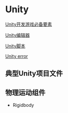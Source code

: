 # Unity

[Unity开发游戏必备要素](Unity_开发要素.md)

[Unity编辑器](Unity_editor.md)

[Unity脚本](Unity_Script.md)

[Unity error](Unity_error.md)

## 典型Unity项目文件

## 物理运动组件

- Rigidbody
